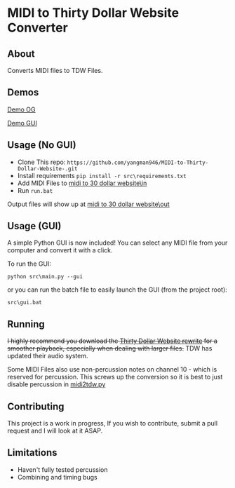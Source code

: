 # MIDI to Thirty Dollar Website Converter

## About
Converts MIDI files to TDW Files. 

## Demos
[Demo OG](https://youtu.be/Ipu868-USc8)

[Demo GUI](https://youtu.be/004fRGgsQXw)

## Usage (No GUI)

* Clone This repo: `https://github.com/yangman946/MIDI-to-Thirty-Dollar-Website-.git`
* Install requirements `pip install -r src\requirements.txt`
* Add MIDI Files to [midi to 30 dollar website\in](https://github.com/yangman946/MIDI-to-Thirty-Dollar-Website-/tree/main/midi%20to%2030%20dollar%20website/in)
* Run `run.bat`

Output files will show up at [midi to 30 dollar website\out](https://github.com/yangman946/MIDI-to-Thirty-Dollar-Website-/tree/main/midi%20to%2030%20dollar%20website/out)

## Usage (GUI)

A simple Python GUI is now included!
You can select any MIDI file from your computer and convert it with a click.

To run the GUI:
```
python src\main.py --gui
```

or you can run the batch file to easily launch the GUI (from the project root):
```
src\gui.bat
```

## Running

~~I highly recommend you download the [Thirty Dollar Website rewrite](https://greasyfork.org/en/scripts/439347-thirty-dollar-rewrite) for a smoother playback, especially when dealing with larger files.~~ TDW has updated their audio system. 

Some MIDI Files also use non-percussion notes on channel 10 - which is reserved for percussion. This screws up the conversion so it is best to just disable percussion in [midi2tdw.py](https://github.com/yangman946/MIDI-to-Thirty-Dollar-Website-/blob/main/midi%20to%2030%20dollar%20website/midi2tdw.py)

## Contributing

This project is a work in progress, If you wish to contribute, submit a pull request and I will look at it ASAP. 

## Limitations

* Haven't fully tested percussion
* Combining and timing bugs

